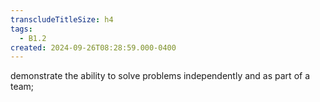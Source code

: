 ```yaml
---
transcludeTitleSize: h4
tags:
  - B1.2
created: 2024-09-26T08:28:59.000-0400
---
```

demonstrate the ability to solve problems independently and as part of a team; 